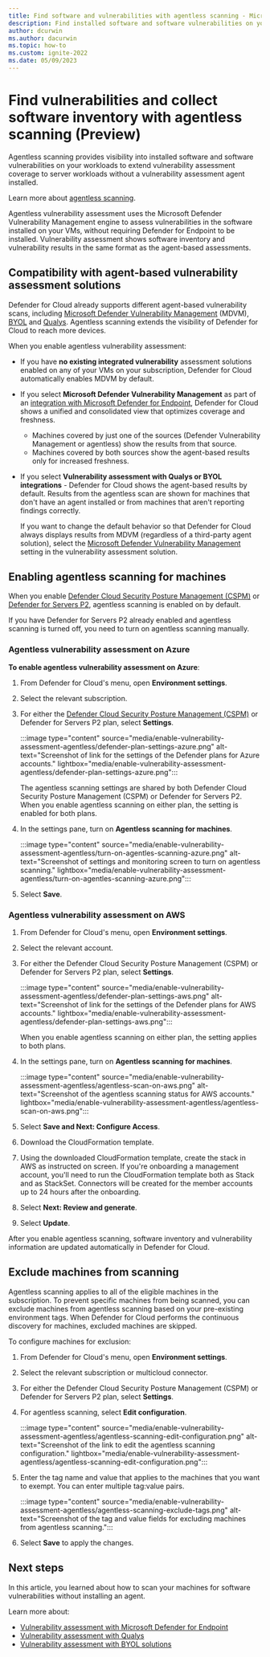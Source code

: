 ```yaml
---
title: Find software and vulnerabilities with agentless scanning - Microsoft Defender for Cloud
description: Find installed software and software vulnerabilities on your Azure machines and AWS machines without installing an agent.
author: dcurwin
ms.author: dacurwin
ms.topic: how-to
ms.custom: ignite-2022
ms.date: 05/09/2023
---
```


# Find vulnerabilities and collect software inventory with agentless scanning (Preview)

Agentless scanning provides visibility into installed software and software vulnerabilities on your workloads to extend vulnerability assessment coverage to server workloads without a vulnerability assessment agent installed.

Learn more about [agentless scanning](concept-agentless-data-collection.md).

Agentless vulnerability assessment uses the Microsoft Defender Vulnerability Management engine to assess vulnerabilities in the software installed on your VMs, without requiring Defender for Endpoint to be installed. Vulnerability assessment shows software inventory and vulnerability results in the same format as the agent-based assessments.

## Compatibility with agent-based vulnerability assessment solutions

Defender for Cloud already supports different agent-based vulnerability scans, including [Microsoft Defender Vulnerability Management](deploy-vulnerability-assessment-defender-vulnerability-management.md) (MDVM), [BYOL](deploy-vulnerability-assessment-byol-vm.md) and [Qualys](deploy-vulnerability-assessment-vm.md). Agentless scanning extends the visibility of Defender for Cloud to reach more devices.

When you enable agentless vulnerability assessment:

- If you have **no existing integrated vulnerability** assessment solutions enabled on any of your VMs on your subscription, Defender for Cloud automatically enables MDVM by default.

- If you select **Microsoft Defender Vulnerability Management** as part of an [integration with Microsoft Defender for Endpoint](integration-defender-for-endpoint.md), Defender for Cloud shows a unified and consolidated view that optimizes coverage and freshness.

    - Machines covered by just one of the sources (Defender Vulnerability Management or agentless) show the results from that source.
    - Machines covered by both sources show the agent-based results only for increased freshness.

- If you select **Vulnerability assessment with Qualys or BYOL integrations** - Defender for Cloud shows the agent-based results by default. Results from the agentless scan are shown for machines that don't have an agent installed or from machines that aren't reporting findings correctly.

    If you want to change the default behavior so that Defender for Cloud always displays results from MDVM (regardless of a third-party agent solution), select the [Microsoft Defender Vulnerability Management](auto-deploy-vulnerability-assessment.md#automatically-enable-a-vulnerability-assessment-solution) setting in the vulnerability assessment solution.

## Enabling agentless scanning for machines

When you enable [Defender Cloud Security Posture Management (CSPM)](concept-cloud-security-posture-management.md) or [Defender for Servers P2](defender-for-servers-introduction.md), agentless scanning is enabled on by default.

If you have Defender for Servers P2 already enabled and agentless scanning is turned off, you need to turn on agentless scanning manually.

### Agentless vulnerability assessment on Azure

**To enable agentless vulnerability assessment on Azure**:  

1. From Defender for Cloud's menu, open **Environment settings**.
1. Select the relevant subscription.
1. For either the [Defender Cloud Security Posture Management (CSPM)](concept-cloud-security-posture-management.md) or Defender for Servers P2 plan, select **Settings**.

    :::image type="content" source="media/enable-vulnerability-assessment-agentless/defender-plan-settings-azure.png" alt-text="Screenshot of link for the settings of the Defender plans for Azure accounts." lightbox="media/enable-vulnerability-assessment-agentless/defender-plan-settings-azure.png":::

    The agentless scanning settings are shared by both Defender Cloud Security Posture Management (CSPM) or Defender for Servers P2. When you enable agentless scanning on either plan, the setting is enabled for both plans.

1. In the settings pane, turn on **Agentless scanning for machines**.

   :::image type="content" source="media/enable-vulnerability-assessment-agentless/turn-on-agentles-scanning-azure.png" alt-text="Screenshot of settings and monitoring screen to turn on agentless scanning." lightbox="media/enable-vulnerability-assessment-agentless/turn-on-agentles-scanning-azure.png":::

1. Select **Save**.

### Agentless vulnerability assessment on AWS

1. From Defender for Cloud's menu, open **Environment settings**.
1. Select the relevant account.
1. For either the Defender Cloud Security Posture Management (CSPM) or Defender for Servers P2 plan, select **Settings**.

    :::image type="content" source="media/enable-vulnerability-assessment-agentless/defender-plan-settings-aws.png" alt-text="Screenshot of link for the settings of the Defender plans for AWS accounts." lightbox="media/enable-vulnerability-assessment-agentless/defender-plan-settings-aws.png":::

    When you enable agentless scanning on either plan, the setting applies to both plans.

1. In the settings pane, turn on **Agentless scanning for machines**.
 
    :::image type="content" source="media/enable-vulnerability-assessment-agentless/agentless-scan-on-aws.png" alt-text="Screenshot of the agentless scanning status for AWS accounts." lightbox="media/enable-vulnerability-assessment-agentless/agentless-scan-on-aws.png":::

1. Select **Save and Next: Configure Access**.

1. Download the CloudFormation template.
    
1. Using the downloaded CloudFormation template, create the stack in AWS as instructed on screen. If you're onboarding a management account, you'll need to run the CloudFormation template both as Stack and as StackSet. Connectors will be created for the member accounts up to 24 hours after the onboarding.
    
1. Select **Next: Review and generate**.
    
1. Select **Update**.

After you enable agentless scanning, software inventory and vulnerability information are updated automatically in Defender for Cloud.

## Exclude machines from scanning

Agentless scanning applies to all of the eligible machines in the subscription. To prevent specific machines from being scanned, you can exclude machines from agentless scanning based on your pre-existing environment tags. When Defender for Cloud performs the continuous discovery for machines, excluded machines are skipped.

To configure machines for exclusion:

1. From Defender for Cloud's menu, open **Environment settings**.
1. Select the relevant subscription or multicloud connector.
1. For either the Defender Cloud Security Posture Management (CSPM) or Defender for Servers P2 plan, select **Settings**.
1. For agentless scanning, select **Edit configuration**.

    :::image type="content" source="media/enable-vulnerability-assessment-agentless/agentless-scanning-edit-configuration.png" alt-text="Screenshot of the link to edit the agentless scanning configuration." lightbox="media/enable-vulnerability-assessment-agentless/agentless-scanning-edit-configuration.png":::

1. Enter the tag name and value that applies to the machines that you want to exempt. You can enter multiple tag:value pairs.

    :::image type="content" source="media/enable-vulnerability-assessment-agentless/agentless-scanning-exclude-tags.png" alt-text="Screenshot of the tag and value fields for excluding machines from agentless scanning.":::

1. Select **Save** to apply the changes.

## Next steps

In this article, you learned about how to scan your machines for software vulnerabilities without installing an agent.

Learn more about:

- [Vulnerability assessment with Microsoft Defender for Endpoint](deploy-vulnerability-assessment-defender-vulnerability-management.md)
- [Vulnerability assessment with Qualys](deploy-vulnerability-assessment-vm.md)
- [Vulnerability assessment with BYOL solutions](deploy-vulnerability-assessment-byol-vm.md)
